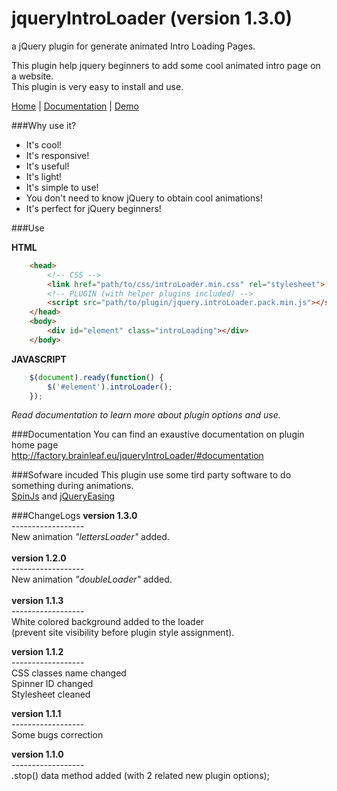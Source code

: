 jqueryIntroLoader (version 1.3.0)
===================================

a jQuery plugin for generate animated Intro Loading Pages.

This plugin help jquery beginners to add some cool animated intro page on a website.<br>
This plugin is very easy to install and use.

[Home](http://factory.brainleaf.eu/jqueryIntroLoader) | 
[Documentation](http://factory.brainleaf.eu/jqueryIntroLoader/#documentation) | [Demo](http://factory.brainleaf.eu/jqueryIntroLoader/demo)

###Why use it?

- It's cool!
- It's responsive!
- It's useful!
- It's light!
- It's simple to use!
- You don't need to know jQuery to obtain cool animations!
- It's perfect for jQuery beginners!

###Use

**HTML**<br>
```html
    <head>
        <!-- CSS -->
        <link href="path/to/css/introLoader.min.css" rel="stylesheet">
        <!-- PLUGIN (with helper plugins included) -->
        <script src="path/to/plugin/jquery.introLoader.pack.min.js"></script>
    </head>
    <body>
        <div id="element" class="introLoading"></div>
    </body>
```

**JAVASCRIPT**<br>
```javascript
    $(document).ready(function() {
        $('#element').introLoader();
    });
```

*Read documentation to learn more about plugin options and use.*

###Documentation
You can find an exaustive documentation on plugin home page<br> [http;//factory.brainleaf.eu/jqueryIntroLoader/#documentation](http://factory.brainleaf.eu/jqueryIntroLoader/#documentation)

###Sofware incuded
This plugin use some tird party software to do something during animations.<br>
[SpinJs](fgnass.github.io/spin.js/) and [jQueryEasing](http://gsgd.co.uk/sandbox/jquery/easing/)

###ChangeLogs
**version 1.3.0**<br>
*------------------*<br>
New animation *"lettersLoader"* added.<br><br>
**version 1.2.0**<br>
*------------------*<br>
New animation *"doubleLoader"* added.<br><br>
**version 1.1.3**<br>
*------------------*<br>
White colored background added to the loader<br>
(prevent site visibility before plugin style assignment).<br>

**version 1.1.2**<br>
*------------------*<br>
CSS classes name changed<br>
Spinner ID changed<br>
Stylesheet cleaned<br>

**version 1.1.1**<br>
*------------------*<br>
Some bugs correction

**version 1.1.0** <br>
*------------------*<br>
.stop() data method added (with 2 related new plugin options);
